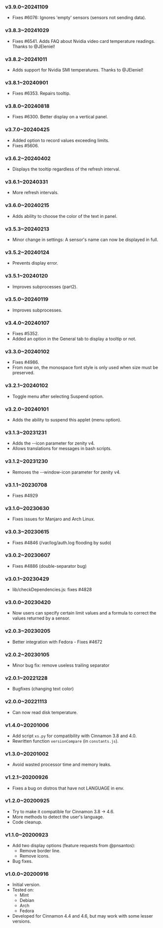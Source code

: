 ### v3.9.0~20241109
  * Fixes #6076: Ignores 'empty' sensors (sensors not sending data).

### v3.8.3~20241029
  * Fixes #6541. Adds FAQ about Nvidia video card temperature readings. Thanks to @JEleniel!

### v3.8.2~20241011
  * Adds support for Nvidia SMI temperatures. Thanks to @JEleniel!

### v3.8.1~20240901
  * Fixes #6353. Repairs tooltip.

### v3.8.0~20240818
  * Fixes #6300. Better display on a vertical panel.

### v3.7.0~20240425
  * Added option to record values exceeding limits.
  * Fixes  #5606.

### v3.6.2~20240402
  * Displays the tooltip regardless of the refresh interval.

### v3.6.1~20240331
  * More refresh intervals.

### v3.6.0~20240215
  * Adds ability to choose the color of the text in panel.

### v3.5.3~20240213
  * Minor change in settings: A sensor's name can now be displayed in full.

### v3.5.2~20240124
  * Prevents display error.

### v3.5.1~20240120
  * Improves subprocesses (part2).

### v3.5.0~20240119
  * Improves subprocesses.

### v3.4.0~20240107
  * Fixes #5352.
  * Added an option in the General tab to display a tooltip or not.

### v3.3.0~20240102
  * Fixes #4986.
  * From now on, the monospace font style is only used when size must be preserved.

### v3.2.1~20240102
  * Toggle menu after selecting Suspend option.

### v3.2.0~20240101
  * Adds the ability to suspend this applet (menu option).

### v3.1.3~20231231
  * Adds the --icon parameter for zenity v4.
  * Allows translations for messages in bash scripts.

### v3.1.2~20231230
  * Removes the --window-icon parameter for zenity v4.

### v3.1.1~20230708
  * Fixes #4929

### v3.1.0~20230630
  * Fixes issues for Manjaro and Arch Linux.

### v3.0.3~20230615
  * Fixes #4846 (/var/log/auth.log flooding by sudo)

### v3.0.2~20230607
  * Fixes #4886 (double-separator bug)

### v3.0.1~20230429
  * lib/checkDependencies.js: fixes  #4828

### v3.0.0~20230420
  * Now users can specify certain limit values and a formula to correct the values returned by a sensor.

### v2.0.3~20230205
  * Better integration with Fedora - Fixes #4672

### v2.0.2~20230105
  * Minor bug fix: remove useless trailing separator 

### v2.0.1~20221228
  * Bugfixes (changing text color)

### v2.0.0~20221113
  * Can now read disk temperature.

### v1.4.0~20201006
  * Add script `xs.py` for compatibility with Cinnamon 3.8 and 4.0.
  * Rewritten function `versionCompare` (in `constants.js`).

### v1.3.0~20201002
  * Avoid wasted processor time and memory leaks.

### v1.2.1~20200926
  * Fixes a bug on distros that have not LANGUAGE in env.

### v1.2.0~20200925
  * Try to make it compatible for Cinnamon 3.8 -> 4.6.
  * More methods to detect the user's language.
  * Code cleanup.

### v1.1.0~20200923

  * Add two display options (feature requests from @pnsantos):
    * Remove border line.
    * Remove icons.
  * Bug fixes.

### v1.0.0~20200916

  * Initial version.
  * Tested on:
    * Mint
    * Debian
    * Arch
    * Fedora
  * Developed for Cinnamon 4.4 and 4.6, but may work with some lesser versions.

